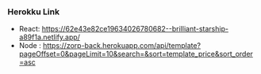 ### Herokku Link
- React: https://62e43e82ce19634026780682--brilliant-starship-a89f1a.netlify.app/
- Node : https://zorp-back.herokuapp.com/api/template?pageOffset=0&pageLimit=10&search=&sort=template_price&sort_order=asc
 